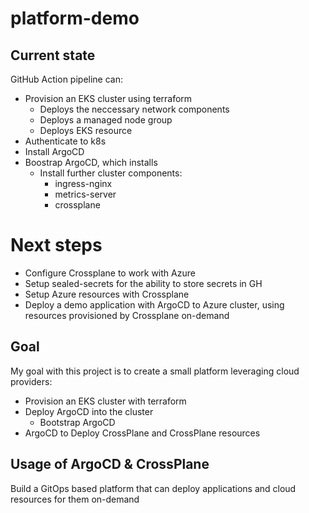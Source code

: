 # platform-demo

## Current state

GitHub Action pipeline can:
- Provision an EKS cluster using terraform
  - Deploys the neccessary network components
  - Deploys a managed node group
  - Deploys EKS resource
- Authenticate to k8s
- Install ArgoCD
- Boostrap ArgoCD, which installs
  - Install further cluster components:
    - ingress-nginx
    - metrics-server
    - crossplane

# Next steps
- Configure Crossplane to work with Azure 
- Setup sealed-secrets for the ability to store secrets in GH
- Setup Azure resources with Crossplane
- Deploy a demo application with ArgoCD to Azure cluster, using resources provisioned by Crossplane on-demand

## Goal
My goal with this project is to create a small platform leveraging cloud providers:
- Provision an EKS cluster with terraform
- Deploy ArgoCD into the cluster
  - Bootstrap ArgoCD
- ArgoCD to Deploy CrossPlane and CrossPlane resources

## Usage of ArgoCD & CrossPlane
Build a GitOps based platform that can deploy applications and cloud resources for them on-demand
